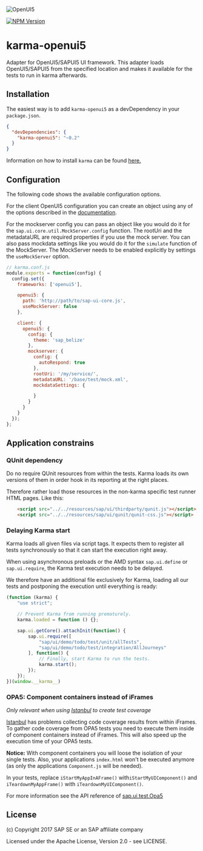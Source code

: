 ![OpenUI5](http://openui5.org/images/OpenUI5_new_big_side.png)

[![NPM Version](http://img.shields.io/npm/v/karma-openui5.svg?style=flat)](https://www.npmjs.org/package/karma-openui5)

# karma-openui5
Adapter for OpenUI5/SAPUI5 UI framework. This adapter loads OpenUI5/SAPUI5 from the specified location and makes it available for the tests to run in karma afterwards.

## Installation
The easiest way is to add `karma-openui5` as a devDependency in your `package.json`.
```json
{
  "devDependencies": {
    "karma-openui5": "~0.2"
  }
}
```

Information on how to install `karma` can be found [here.](https://karma-runner.github.io/1.0/intro/installation.html)

## Configuration
The following code shows the available configuration options.

For the client OpenUI5 configuration you can create an object using any of the options described in the
[documentation](https://openui5.hana.ondemand.com/docs/guide/91f2d03b6f4d1014b6dd926db0e91070.html).

For the mockserver config you can pass an object like you would do it for the ``sap.ui.core.util.MockServer.config``
function. The rootUri and the metadataURL are required properties if you use the mock server. You can also pass
mockdata settings like you would do it for the ``simulate`` function of the MockServer. The MockServer needs to be
enabled explicitly by settings the ``useMockServer`` option.

```js
// karma.conf.js
module.exports = function(config) {
  config.set({
    frameworks: ['openui5'],

    openui5: {
      path: 'http://path/to/sap-ui-core.js',
      useMockServer: false
    },

    client: {
      openui5: {
        config: {
          theme: 'sap_belize'
        },
        mockserver: {
          config: {
            autoRespond: true
          },
          rootUri: '/my/service/',
          metadataURL: '/base/test/mock.xml',
          mockdataSettings: {

          }
        }
      }
    }
  });
};
```

## Application constrains
### QUnit dependency
Do no require QUnit resources from within the tests. Karma loads its own versions of them in order hook in its reporting at the right places.

Therefore rather load those resources in the non-karma specific test runner HTML pages. Like this:
````html
    <script src="../../resources/sap/ui/thirdparty/qunit.js"></script>
    <script src="../../resources/sap/ui/qunit/qunit-css.js"></script>
````

### Delaying Karma start
Karma loads all given files via script tags. It expects them to register all tests synchronously so that it can start the execution right away.

When using asynchronous preloads or the AMD syntax `sap.ui.define` or `sap.ui.require`, the Karma test execution needs to be delayed.

We therefore have an additional file exclusively for Karma, loading all our tests and postponing the execution until everything is ready:
````javascript
(function (karma) {
    "use strict";

    // Prevent Karma from running prematurely.
    karma.loaded = function () {};

    sap.ui.getCore().attachInit(function() {
        sap.ui.require([
            "sap/ui/demo/todo/test/unit/allTests",
            "sap/ui/demo/todo/test/integration/AllJourneys"
        ], function() {
            // Finally, start Karma to run the tests.
            karma.start();
        });
    });
})(window.__karma__)
````

### OPA5: Component containers instead of iFrames
*Only relevant when using [Istanbul](https://istanbul.js.org/) to create test coverage*

[Istanbul](https://istanbul.js.org/) has problems collecting code coverage results from within iFrames. To gather code coverage from OPA5 tests you need to execute them inside of component containers instead of iFrames. This will also speed up the execution time of your OPA5 tests.

**Notice:** With component containers you will loose the isolation of your single tests. Also, your applications `index.html` won't be executed anymore (as only the applications `Component.js` will be needed).

In your tests, replace `iStartMyAppInAFrame()` with`iStartMyUIComponent()` and `iTeardownMyAppFrame()` with `iTeardownMyUIComponent()`.

For more information see the API reference of [sap.ui.test.Opa5](https://sapui5.hana.ondemand.com/#docs/api/symbols/sap.ui.test.Opa5.html#iStartMyUIComponent)

## License
(c) Copyright 2017 SAP SE or an SAP affiliate company

Licensed under the Apache License, Version 2.0 - see LICENSE.
